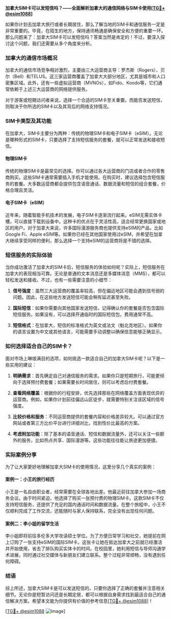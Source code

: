 **加拿大SIM卡可以发短信吗？——全面解析加拿大的通信网络与SIM卡使用[[TG💪+ @esim1088](https://t.me/s/esim1088)]**

如果你计划去加拿大旅行或者长期居住，那么了解当地的SIM卡和通信服务一定是非常重要的。毕竟，在陌生的地方，保持通讯畅通是确保安全和方便的重要一环。那么问题来了：加拿大SIM卡可以发短信吗？答案当然是肯定的！不过，要深入探讨这个问题，我们还需要从多个角度来分析。

### 加拿大的通信市场概况

加拿大的通信市场竞争相对激烈，主要由三大运营商主导：罗杰斯（Rogers）、贝尔（Bell）和TELUS。这三家运营商覆盖了加拿大大部分地区，尤其是城市和人口密集区域。此外，还有一些虚拟运营商（MVNOs），如Fido、Koodo等，它们通常依赖于上述三大运营商的网络提供服务。

对于游客或短期访问者来说，选择一个合适的SIM卡至关重要。而能否发送短信，则取决于你所选的SIM卡以及其背后的网络支持情况。

### SIM卡类型及其功能

在加拿大，SIM卡主要分为两种：传统的物理SIM卡和电子SIM卡（eSIM）。无论是哪种形式的SIM卡，只要选择了支持短信服务的套餐，就可以正常发送和接收短信。

#### 物理SIM卡

传统的物理SIM卡是最常见的选择。你可以通过各大运营商的门店或者合作的零售商购买。这些SIM卡通常需要插入手机才能使用。在购买时，建议选择包含短信服务的套餐。大多数运营商都会提供包含语音通话、数据流量和短信的组合套餐，价格合理且灵活。

#### 电子SIM卡（eSIM）

近年来，随着智能手机技术的发展，电子SIM卡逐渐流行起来。eSIM无需实体卡槽，可以直接下载到设备中。这种卡的优点在于灵活性高，适合经常更换国家或地区的用户。对于加拿大来说，许多国际漫游服务商也提供支持eSIM的产品，比如Google Fi、Apple eSIM等。如果你已经在其他国家使用过eSIM，并希望在加拿大继续享受同样的便利，那么选择一个支持eSIM的运营商将是不错的选择。

### 短信服务的实际体验

当你成功激活了加拿大的SIM卡后，短信服务的体验如何呢？实际上，短信服务在加拿大的表现相当可靠。无论是普通的文本消息还是多媒体消息（MMS），都可以轻松发送和接收。不过，也有一些需要注意的小细节：

1. **信号强度**：虽然三大运营商的覆盖率较高，但在偏远地区可能会遇到信号弱的问题。因此，在这些地方发送短信可能会稍有延迟甚至失败。
   
2. **国际短信**：如果你需要向其他国家发送短信，记得确认你的套餐是否包含国际短信服务。如果没有，可以选择开通临时的国际短信包，费用通常不高。

3. **短信格式**：在加拿大，短信的标准格式为英文或法文（魁北克地区）。如果你的语言设置为中文或其他语言，可能需要手动调整以确保信息能够正确显示。

### 如何选择适合自己的SIM卡？

面对市场上琳琅满目的选项，如何挑选一款适合自己的加拿大SIM卡呢？以下是一些实用的建议：

1. **明确需求**：首先确定自己对通信服务的需求。如果你只是短期旅行，可能更倾向于选择预付费套餐；如果需要长时间居住，则可以考虑后付费套餐。

2. **查看网络覆盖**：根据你的行程安排，优先选择那些在网络覆盖方面表现优异的运营商。例如，如果你计划前往偏远山区徒步，就需要特别关注该区域的信号强度。

3. **比较价格和服务**：不同运营商提供的套餐内容和价格差异较大。可以通过官方网站或者第三方比价平台进行详细对比，找到性价比最高的方案。

4. **考虑附加功能**：除了基本的语音通话、短信和数据流量外，还可以关注一些额外的服务，比如热点共享、国际漫游等。这些功能往往能让旅途更加便捷。

### 实际案例分享

为了让大家更好地理解加拿大SIM卡的使用情况，这里分享几个真实的案例：

#### 案例一：小王的旅行经历

小王是一名自由职业者，经常需要在全球各地出差。他最近前往加拿大参加一场商务会议。由于时间紧迫，他选择了购买一张预付费的物理SIM卡。这款SIM卡不仅支持短信服务，还提供了充足的国内通话时间和数据流量。在整个旅程中，小王不仅顺利完成了工作交流，还能随时与家人保持联系，完全没有出现任何问题。

#### 案例二：李小姐的留学生活

李小姐即将前往多伦多大学攻读硕士学位。为了方便日常学习和社交，她提前在网上订购了一张支持eSIM的国际SIM卡。这张卡让她在抵达加拿大之前就已经激活并开始使用，省去了排队购买实体卡的时间。在校园里，她利用短信与导师沟通学术进展，同时通过社交媒体与新朋友们建立联系。整个过程非常顺畅，没有遇到任何障碍。

### 结语

综上所述，加拿大SIM卡是可以发送短信的，只要你选择了正确的套餐并注意相关细节。无论你是短暂访问还是长期定居，都可以根据自身需求找到最适合自己的通信解决方案。希望本文能为你提供有价值的参考信息[[TG💪+ @esim1088](https://t.me/s/esim1088)]！

[[TG💪+ @esim1088](https://t.me/s/esim1088) ![Image](https://i.postimg.cc/4NQfJmqS/Snipaste-2025-05-13-00-14-12.png)]